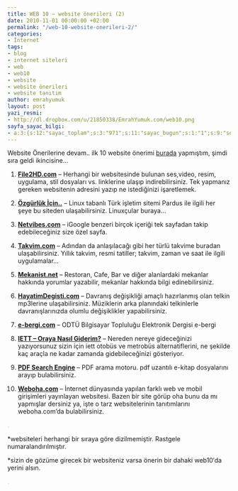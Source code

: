 ```yaml
---
title: WEB 10 – website önerileri (2)
date: 2010-11-01 00:00:00 +02:00
permalink: "/web-10-website-onerileri-2/"
categories:
- İnternet
tags:
- blog
- internet siteleri
- web
- web10
- website
- website önerileri
- website tanıtım
author: emrahyumuk
layout: post
yazi_resmi:
- http://dl.dropbox.com/u/21850338/EmrahYumuk.com/web10.png
sayfa_sayac_bilgi:
- a:3:{s:12:"sayac_toplam";s:3:"971";s:11:"sayac_bugun";s:1:"1";s:9:"son_okuma";s:10:"1364919887";}
---
```


Website Önerilerine devam.. ilk 10 website önerimi [burada][1] yapmıştım, şimdi sıra geldi ikincisine&#8230;

1. <a href="http://file2hd.com/" target="_blank"><strong>File2HD.com</strong></a> &#8211; Herhangi bir websitesinde bulunan ses,video, resim, uygulama, stil dosyaları vs. linklerine ulaşıp indirebilirsiniz. Tek yapmanız gereken websitenin adresini yazıp ne istediğinizi işaretlemek.

2. **<a href="http://www.ozgurlukicin.com/" target="_blank">Özgürlük İçin..</a>** &#8211; Linux tabanlı Türk işletim sitemi Pardus ile ilgili her şeye bu siteden ulaşabilirsiniz. Linuxçular buraya&#8230;

3. **<a href="http://www.netvibes.com/tr" target="_blank">Netvibes.com</a>** &#8211; iGoogle benzeri birçok içeriği tek sayfadan takip edebileceğiniz size özel sayfa.

4. <a href="http://www.takvim.com" target="_blank"><strong>Takvim.com</strong></a> &#8211; Adından da anlaşılacağı gibi her türlü takvime buradan ulaşabilirsiniz. Yıllık takvim, resmi tatiller; takvim, zaman ve saat ile ilgili uygulamalar&#8230;

5. <a href="http://www.mekanist.net" target="_blank"><strong>Mekanist.net</strong></a> &#8211; Restoran, Cafe, Bar ve diğer alanlardaki mekanlar hakkında yorumlar yazabilir, mekanlar hakkında bilgi edinebilirsiniz.

<!--more-->

6. <a href="http://www.hayatimdegisti.com" target="_blank"><strong>HayatimDegisti.com</strong></a> &#8211; Davranış değişikliği amaçlı hazırlanmış olan telkin mp3lerine ulaşabilirsiniz. Müziklerin arka planındaki telkinlerle davranışlarınızda olumlu değişiklikler yapabilirsiniz.

7. <a href="http://e-bergi.com/" target="_blank"><strong>e-bergi.com</strong></a> &#8211; ODTÜ Bilgisayar Topluluğu Elektronik Dergisi e-bergi

8. <a href="http://harita.iett.gov.tr/" target="_blank"><strong>IETT &#8211; Oraya Nasıl Giderim?</strong></a> &#8211; Nereden nereye gideceğinizi yazıyorsunuz sizin için iett otobüs ve metrobüs alternatiflerini, ne şekilde kaç araçla ne kadar zamanda gidebileceğinizi gösteriyor.

9. **<a href="http://www.pdf-search-engine.com/" target="_blank">PDF Search Engine</a>** &#8211; PDF arama motoru. pdf uzantılı e-kitap dosyalarını arayıp bulabilirsiniz.

10. <a href="http://weboha.com/" target="_blank"><strong>Weboha.com</strong></a> &#8211; İnternet dünyasında yapılan farklı web ve mobil girişimleri yayınlayan websitesi. Bazen bir site görüp oha bunu da mı yapmışlar dersiniz ya, işte o tarz websitelerinin tanıtımlarını weboha.com&#8217;da bulabilirsiniz.

<span style="color: #c0c0c0;">.</span>

*websiteleri herhangi bir sıraya göre dizilmemiştir. Rastgele numaralandırılmıştır.

*sizin de gözüme girecek bir websiteniz varsa önerin bir dahaki web10′da yerini alsın.

<span style="color: #c0c0c0;">.</span>

 [1]: http://www.emrahyumuk.com/blog/web-10-website-onerileri-1/